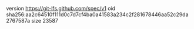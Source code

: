 version https://git-lfs.github.com/spec/v1
oid sha256:aa2c64510f111d0c7d7cf4ba0a41583a234c2f281678446aa52c29da2767587a
size 23587
